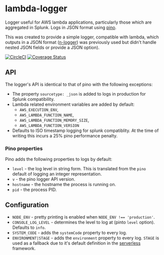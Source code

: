 # lambda-logger

Logger useful for AWS lambda applications, particularly those which are aggregated in Splunk. Logs in JSON format using [pino](https://github.com/pinojs/pino).

This was created to provide a simple logger, compatible with lambda, which outputs in a JSON format ([n-logger](https://github.com/Financial-Times/n-logger)) was previously used but didn't handle nested JSON fields or provide a JSON option).

[![CircleCI](https://circleci.com/gh/Financial-Times/lambda-logger.svg?style=svg&circle-token=95d28799bf7519d6c9628cb0cdb053f08ff9ff30)](https://circleci.com/gh/Financial-Times/lambda-logger) [![Coverage Status](https://coveralls.io/repos/github/Financial-Times/lambda-logger/badge.svg?branch=master)](https://coveralls.io/github/Financial-Times/lambda-logger?branch=master)

## API

The logger's API is identical to that of pino with the following exceptions:

* The property `sourcetype: _json` is added to logs in production for Splunk compatibility.
* Lambda related environment variables are added by default:
    * `AWS_EXECUTION_ENV`,
    * `AWS_LAMBDA_FUNCTION_NAME`,
    * `AWS_LAMBDA_FUNCTION_MEMORY_SIZE`,
    * `AWS_LAMBDA_FUNCTION_VERSION`
* Defaults to ISO timestamp logging for splunk compatiblity. At the time of writing this incurs a 25% pino performance penalty.

### Pino properties

Pino adds the following properties to logs by default:

* `level` - the log level in string form. This is translated from the `pino` default of logging an integer representation.
* `v` - the pino logger API version.
* `hostname` - the hostname the process is running on.
* `pid` - the process PID.

## Configuration

* `NODE_ENV` - pretty printing is enabled when `NODE_ENV !== 'production'`.
* `CONSOLE_LOG_LEVEL` - determines the level to log at (pinto `level` option). Defaults to `info`.
* `SYSTEM_CODE` - adds the `systemCode` property to every log.
* `ENVIRONMENT|STAGE` - adds the `environment` property to every log. `STAGE` is used as a fallback due to it's default definition in the [serverless](https://serverless.com) framework.
